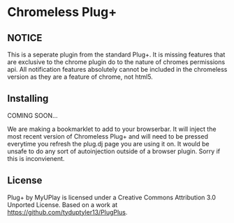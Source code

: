 Chromeless Plug+
====

NOTICE
----
This is a seperate plugin from the standard Plug+. It is missing features that are exclusive
to the chrome plugin do to the nature of chromes permissions api. All notification features
absolutely cannot be included in the chromeless version as they are a feature of chrome, not
html5.

Installing
----
COMING SOON...

We are making a bookmarklet to add to your browserbar. It will inject the most recent version of Chromeless Plug+
and will need to be pressed everytime you refresh the plug.dj page you are using it on. It would be unsafe to
do any sort of autoinjection outside of a browser plugin. Sorry if this is inconvienent.



License
----
Plug+ by MyUPlay is licensed under a Creative Commons Attribution 3.0 Unported License.
Based on a work at https://github.com/tyduptyler13/PlugPlus.
